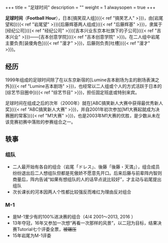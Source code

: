 +++
title = "足球时间"
description = ""
weight = 1
alwaysopen = true
+++


**足球时间**（**Football Hour**），日本[搞笑双人组]({{< ref "搞笑艺人" >}})，由[岩尾望和]({{< ref "岩尾望" >}})[后藤辉基两人组成]({{< ref "后藤辉基" >}})，隶属于[经纪公司]({{< ref "经纪公司" >}})[吉本兴业东京本社旗下的子公司]({{< ref "吉本兴业" >}})——[吉本创意学院]({{< ref "吉本创意学院" >}})。在二人组中岩尾主要负责[装傻角色]({{< ref "漫才" >}})，后藤则负责[吐槽]({{< ref "漫才" >}})。

<!--more-->

## 经历

1999年组成的足球时间除了在以东京新宿的[Lumine吉本剧场为主的剧场表演之外]({{< ref "Lumine吉本剧场" >}})，也经常以二人组或个人的方式活跃于日本的[综艺节目圈中]({{< ref "综艺节目" >}})，担任固定班底或特别来宾。

足球时间在组成之后的次年（2000年）就在[ABC搞笑新人大赛中获得最优秀新人奖]({{< ref "ABC搞笑新人大赛" >}})，并自2001年初次参加[M1大赛起就成为决赛圈的常客]({{< ref "M1大赛" >}})，也是2003年M1大赛的优胜，是少数从未在该竞赛初赛中落败的参赛组合之一。

## 轶事

### 组队

- 二人最开始有各自的组合（岩尾「ドレス」、後藤「後藤・天満」），组合成员纷纷退出后二人想组队但都是死傲娇不愿意先开口。后来后藤与前辈阵内智则商量后，阵内告诫“如果有想组队的人的话早点说比较好”，才主动与岩尾提出组队
- 次长课长的河本因两人个性都比较强反而难红为理由反对组合

### M-1

- 是M-1里少有的100%进决赛的组合（4/4 2001～2013, 2016 ）
- 13年夺冠，16年又参加一次想“再看一次那样的风景”，以二冠为目标，结果决赛Tutorial七个评委全票，~~被碾压~~
- 15年岩尾为M-1评委
